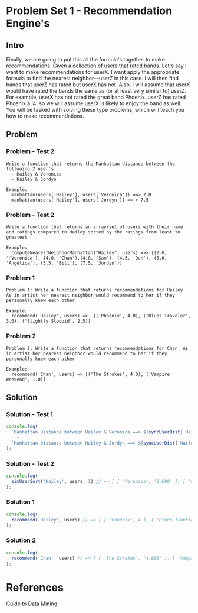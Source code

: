 # Problem Set 1 - Recommendation Engine's

## Intro
Finally, we are going to put this all the formula's together to make recommendations. Given a collection of users that rated bands. Let's say I want to
make recommendations for userX. I want apply the appropriate formula to find the nearest neighbor—userZ in this case. I will
then find bands that userZ has rated but userX has not. Also, I will assume that userX
would have rated the bands the same as (or at least very similar to) userZ. For example,
userX has not rated the great band Phoenix. userZ has rated Phoenix a '4' so we will
assume userX is likely to enjoy the band as well. You will be tasked with solving these type problems, which will teach you how to make recommendations.


Problem
---------

### Problem - Test 2
```
Write a function that returns the Manhattan distance between the follwoing 2 user's
  - Hailey & Veronica
  - Hailey & Jordyn

Example:
  manhattan(users['Hailey'], users['Veronica']) ==> 2.0
  manhattan(users['Hailey'], users['Jordyn']) == > 7.5
```

### Problem - Test 2
```
Write a function that returns an array/set of users with their name and ratings compared to Hailey sorted by the ratings from least to greatest

Example:
  computeNearestNeighborManhattan("Hailey", users) =>> [(2.0, ''Veronica'), (4.0, 'Chan'),(4.0, 'Sam'), (4.5, 'Dan'), (5.0, 'Angelica'), (5.5, 'Bill'), (7.5, 'Jordyn')]
```

### Problem 1
```
Problem 1: Write a function that returns recommendations for Hailey. As in artist her nearest neighbor would recommend to her if they personally knew each other

Example:
  recommend('Hailey', users) =>  [('Phoenix', 4.0), ('Blues Traveler', 3.0), ('Slightly Stoopid', 2.5)]
```

### Problem 2
```
Problem 2: Write a function that returns recommendations for Chan. As in artist her nearest neighbor would recommend to her if they personally knew each other

Example:
  recommend('Chan', users) => [('The Strokes', 4.0), ('Vampire Weekend', 1.0)]
```

Solution
---------

### Solution - Test 1
```javascript
console.log(
  `Manhattan Distance between Hailey & Veronica ==> ${syncUserDist('Hailey', 'Veronica', 1)}\n` // => 2.0
    +
  `Manhattan Distance between Hailey & Jordyn ==> ${syncUserDist('Hailey', 'Jordyn', 1)}` // => 7.5
);
```

### Solution - Test 2
```javascript
console.log(
  simUserSort('Hailey', users, 1) // => [ [ 'Veronica', '2.000' ], [ 'Chan', '4.000' ], [ 'Sam', '4.000' ], [ 'Dan', '4.500' ], [ 'Angelica', '5.000' ], [ 'Bill', '5.500' ], [ 'Jordyn', '7.500' ] ]
);
```

### Solution 1
```javascript
console.log(
  recommend('Hailey', users) // => [ [ 'Phoenix', 4 ], [ 'Blues Traveler', 3 ], [ 'Slightly Stoopid', 2.5 ] ]
);
```

### Solution 2
```javascript
console.log(
  recommend('Chan', users) // => [ [ 'The Strokes', '4.000' ], [ 'Vampire Weekend', '1.000' ] ]
);
```

# References
[Guide to Data Mining](http://guidetodatamining.com)
